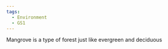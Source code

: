 ```yaml
---
tags:
  - Environment
  - GS1
---
```

Mangrove is a type of forest just like evergreen and deciduous
